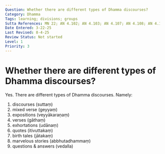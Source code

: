 ```yaml
---
Question: Whether there are different types of Dhamma discourses?
Category: Dhamma
Tags: learning; divisions; groups
Sutta References: MN 22; AN 4.102; AN 4.103; AN 4.107; AN 4.108; AN 4.191; AN 4.192; AN 5.73; AN 5.74; AN 5.75; AN 5.155
Date Entered: 3-22-25
Last Revised: 8-4-25
Review Status: Not started
Level: 1
Priority: 3
---
```


# Whether there are different types of Dhamma discourses?

Yes. There are different types of Dhamma discourses. Namely:

1. discourses (suttaṃ)
2. mixed verse (geyyaṃ)
3. expositions (veyyākaraṇaṃ)
4. verses (gāthaṃ)
5. exhortations (udānaṃ)
6. quotes <!-- "thus said" is an unsatisfactory, though literal translation; I guess "what was heard" or "quotes" or "accounts" or "recounts" might be more fitting -->(itivuttakaṃ)
7. birth tales (jātakaṃ)
8. marvelous stories (abbhutadhammaṃ)
9. questions & answers (vedalla)
